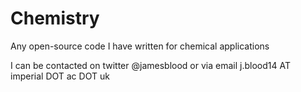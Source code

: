 # Chemistry
Any open-source code I have written for chemical applications

I can be contacted on twitter @jamesblood or via email j.blood14 AT imperial DOT ac DOT uk
